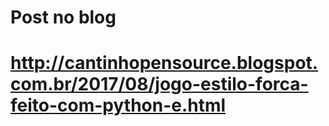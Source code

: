 # Post no blog
# http://cantinhopensource.blogspot.com.br/2017/08/jogo-estilo-forca-feito-com-python-e.html
